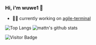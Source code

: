 ### Hi, i'm wuwe1 👋

* 👨‍💻 currently working on [agile-terminal](https://github.com/wuwe1/agile-terminal)

![Top Langs](https://github-readme-stats.vercel.app/api/top-langs/?username=wuwe1&hide=html)
![mattn's github stats](https://github-readme-stats.vercel.app/api?username=wuwe1&show_icons=true&count_private=true&line_height=40)

![Visitor Badge](https://visitor-badge.laobi.icu/badge?page_id=wuwe1.wuwe1)